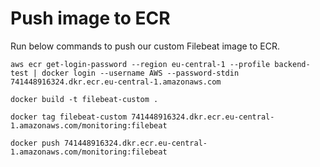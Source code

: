 # Push image to ECR
Run below commands to push our custom Filebeat image to ECR.
```
aws ecr get-login-password --region eu-central-1 --profile backend-test | docker login --username AWS --password-stdin 741448916324.dkr.ecr.eu-central-1.amazonaws.com
```

```
docker build -t filebeat-custom .
```

```
docker tag filebeat-custom 741448916324.dkr.ecr.eu-central-1.amazonaws.com/monitoring:filebeat
```

```
docker push 741448916324.dkr.ecr.eu-central-1.amazonaws.com/monitoring:filebeat
```